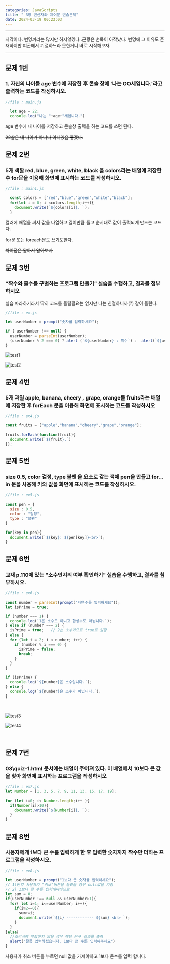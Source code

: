 ```yaml
---
categories: JavaScripts
title: " 3장 연산자와 제어문 연습문제"
date: 2024-03-19 00:23:03
---
```


***
지각이다. 변명꺼리는 많지만 하지않겠다..근황은 손목이 아작났다. 변명에 그 이유도 존재하지만 피곤해서 기절하느라 못한거니 바로 시작해보자.

***
 

## 문제 1번

### 1. 자신의 나이를 age 변수에 저장한 후 콘솔 창에 '나는 OO세입니다.'라고 출력하는 코드를 작성하시오.

```js
//file : main.js

  let age = 22;
  console.log("나는 "+age+"세입니다.")
```
age 변수에 내 나이를 저장하고 콘솔창 출력을 하는 코드를 쓰면 된다.

~~22살은 내 나이가 아니다 아니였음 좋겠다.~~

## 문제 2번
### 5개 색깔 red, blue, green, white, black 을 colors라는 배열에 저장한 후 for문을 이용해 화면에 표시하는 코드를 작성하시오.

```js
//file : main1.js

  const colors = ["red","blue","green","white","black"]; 
  for(let i = 0; i <colors.length;i++){
    document.write(`${colors[i]}. `);
  } 

```
컬러에 배열을 써서 값을 나열하고 길이만큼 돌고 순서대로 값이 출력되게 만드는 코드다.

for문 또는 foreach문도 쓰기도한다.

~~차이점은 알아서 알아보자~~

## 문제 3번
### "짝수와 홀수를 구별하는 프로그램 만들기” 실습을 수행하고, 결과를 첨부하시오

실습 따라하기라서 딱히 코드를 올릴필요는 없지만 나는 친절하니까(?) 같이 올린다.
```js
//file : ex.js

let userNumber = prompt("숫자를 입력하세요");

if ( userNumber !== null) {
  userNumber = parseInt(userNumber); 
  (userNumber % 2 === 0) ? alert (`${userNumber} : 짝수`) :  alert(`${userNumber} : 홀수`);  
} 
```
![test1](https://github.com/leejieun9/leejieun9.github.io/tree/master/docs/assets/images/3-1.PNG?raw=true)


![test2](https://github.com/leejieun9/leejieun9.github.io/tree/master/docs/assets/images/3-2.PNG?raw=true)

## 문제 4번
### 5개 과일 apple, banana, cheery , grape, orange를 fruits라는 배열에 저장한 후 forEach 문을 이용해 화면에 표시하는 코드를 작성하시오

```js
//file : ex4.js

const fruits = ["apple","banana","cheery","grape","orange"];

fruits.forEach(function(fruit){
  document.write(`${fruit}.`)
});

```

## 문제 5번
### size 0.5, color 검정, type 볼펜 을 요소로 갖는 객체 pen을 만들고 for…in 문을 사용해 키와 값을 화면에 표시하는 코드를 작성하시오.

```js
//file : ex5.js

const pen = {
  size : 0.5,
  color : "검정",
  type : "볼펜"
}

for(key in pen){
  document.write(`${key}: ${pen[key]}<br>`);
}

```

## 문제 6번
###  교재 p.110에 있는 "소수인지의 여부 확인하기" 실습을 수행하고, 결과를 첨부하시오.

```js
//file : ex6.js

const number = parseInt(prompt("자연수를 입력하세요"));
let isPrime = true;

if (number === 1) {
  console.log(`1은 소수도 아니고 합성수도 아닙니다.`);
} else if (number === 2) {
  isPrime = true;   // 2는 소수이므로 true로 설정
} else {
  for (let i = 2; i < number; i++) {
    if (number % i === 0) {
      isPrime = false;
      break;
    }
  }
}

if (isPrime) {
  console.log(`${number}은 소수입니다.`);
} else {
  console.log(`${number}은 소수가 아닙니다.`);
}


```
<br>

![test3](https://github.com/leejieun9/leejieun9.github.io/tree/master/docs/assets/images/3-3.PNG?raw=true)

![test4](https://github.com/leejieun9/leejieun9.github.io/tree/master/docs/assets/images/3-4.PNG?raw=true)


<br>

## 문제 7번
### 03\quiz-1.html 문서에는 배열이 주어져 있다. 이 배열에서 10보다 큰 값을 찾아 화면에 표시하는 프로그램을 작성하시오

```js
//file : ex7.js
let Number = [1, 3, 5, 7, 9, 11, 13, 15, 17, 19];

for (let i=0; i< Number.length;i++ ){
  if(Number[i]>10){
    document.write(`${Number[i]}, `);
  }
}
```

## 문제 8번
### 사용자에게 1보다 큰 수를 입력하게 한 후 입력한 숫자까지 짝수만 더하는 프로그램을 작성하시오.

```js
//file : ex8.js

let userNumber = prompt("1보다 큰 슷자를 입력하세요");
// 1)만약 사용자가 "취소"버튼을 눌렀을 경우 null값을 가짐
// 2) 1보다 큰 수를 입력해야하므로
let sum = 0;
if(userNumber !== null && userNumber>1){
  for( let i=1; i<=userNumber; i++){
    if(i%2==0){
      sum+=i;
      document.write(`${i} ------------ ${sum} <br> `);
    }
  }
}else{
  //조건식에 부합하지 않을 경우 해당 문구 결과를 출력
  alert("잘못 입력하셨습니다. 1보다 큰 수를 입력해주세요") 
}


```
사용자가 취소 버튼을 누르면 null 값을 가져야하고 1보다 큰수를 입력 합니다.



